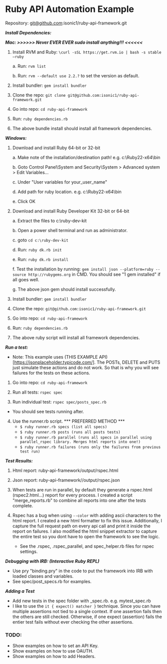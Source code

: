 # Ruby API Automation Example

Repository: git@github.com:isonic1/ruby-api-framework.git

***Install Dependencies:***

***Mac: >>>>>> Never EVER EVER sudo install anything!!! <<<<<<***

1. Install RVM and Ruby: ```\curl -sSL https://get.rvm.io | bash -s stable –ruby```

	a. Run: ```rvm list```

	b. Run: ```rvm --default use 2.2.?``` to set the version as default.

2. Install bundler: ```gem install bundler```

3. Clone the repo: ```git clone git@github.com:isonic1/ruby-api-framework.git```

4. Go into repo: ```cd ruby-api-framework```

5. Run: ```ruby dependencies.rb```

6. The above bundle install should install all framework dependencies.

***Windows:*** 

1. Download and install Ruby 64-bit or 32-bit

	a. Make note of the installation/destination path! e.g. c:\Ruby22-x64\bin

	b. Goto Control Panel\System and Security\System > Advanced system > Edit Variables...

	c. Under "User variables for your_user_name"

	d. Add path for ruby location. e.g. c:\Ruby22-x64\bin
	
	e. Click OK 

2. Download and install Ruby Developer Kit 32-bit or 64-bit

	a. Extract the files to c:\ruby-dev-kit

	b. Open a power shell terminal and run as administrator.

	c. goto ```cd c:\ruby-dev-kit```

	d. Run: ```ruby dk.rb init```

	e. Run: ```ruby dk.rb install```
	
	f. Test the installation by running: ```gem install json --platform=ruby --source http://rubygems.org``` in CMD. You should see "1 gem installed" if all goes well.
       
	g. The above json gem should install successfully.

3. Install bundler: ```gem install bundler``` 

4. Clone the repo: ```git@github.com:isonic1/ruby-api-framework.git```

5. Go into repo: ```cd ruby-api-framework```

6. Run: ```ruby dependencies.rb```

7. The above ruby script will install all framework dependencies.

***Run a test:***

* Note: This example uses (THIS EXAMPLE API)[https://jsonplaceholder.typicode.com/]. The POSTs, DELETE and PUTS just simulate these actions and do not work. So that is why you will see failures for the tests on these actions.

1. Go into repo: ```cd ruby-api-framework```

2. Run all tests: ```rspec spec```

3. Run individual test: ```rspec spec/posts_spec.rb```

* You should see tests running after.

4. Use the runner.rb script. *** PREFERRED METHOD ***
    * `$ ruby runner.rb specs (list all specs)`
    * `$ ruby runner.rb posts (runs all posts tests)`
    * `$ ruby runner.rb parallel (runs all specs in parallel using parallel_rspec library. Merges html reports into one!)`
    * `$ ruby runner.rb failures (runs only the failures from previous test run)`

***Test Results:***

1. Html report: ruby-api-framework/output/rspec.html

2. Json report: ruby-api-framework//output/rspec.json

3. When tests are run in parallel, by default they generate a rspec.html (rspec2.html...) report for every process. I created a script "merge_reports.rb" to combine all reports into one after the tests complete.

4. Rspec has a bug when using `--color` with adding ascii characters to the html report. I created a new html formatter to fix this issue. Additionally, I capture the full request path on every api call and print it inside the report on failures. I also modified the html snippet extractor to capture the entire test so you dont have to open the framework to see the logic.
    * See the .rspec, .rspec_parallel, and spec_helper.rb files for rspec settings.
    
***Debugging with IRB: (Interactive Ruby REPL)***

* Use pry "binding.pry" in the code to put the framework into IRB with loaded classes and variables. 
* See spec/post_specs.rb for examples.

***Adding a Test***

* Add new tests in the spec folder with _spec.rb. e.g. mytest_spec.rb
* I like to use the `it { expect() matcher }` technique. Since you can have multiple assertions not tied to a single context. If one assertion fails then the others are still checked. Otherwise, if one expect (assertion) fails the entier test fails without ever checking the other assertions. 

### TODO:
* Show examples on how to set an API Key.
* Show examples on how to use OAUTH.
* Show examples on how to add Headers.
